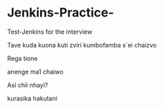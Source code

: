 # Jenkins-Practice-
Test-Jenkins for the interview

Tave kuda kuona kuti zviri kumbofamba s`ei chaizvo

Rega tione 

anenge ma1 chaiwo

Asi chii nhayi?

kurasika hakutani



